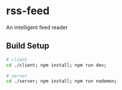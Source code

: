 # rss-feed

An intelligent feed reader

## Build Setup

``` bash
# client
cd ./client; npm install; npm run dev;

# server
cd ./server; npm install; npm run nodemon;

```
